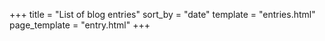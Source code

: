 +++
title = "List of blog entries"
sort_by = "date"
template = "entries.html"
page_template = "entry.html"
+++

